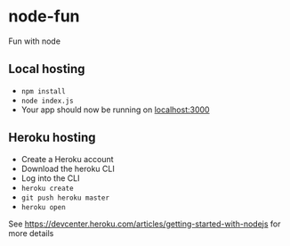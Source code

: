 # node-fun

Fun with node

## Local hosting
* `npm install`
* `node index.js`
* Your app should now be running on [localhost:3000](http://localhost:3000)

## Heroku hosting
* Create a Heroku account
* Download the heroku CLI
* Log into the CLI
* `heroku create`
* `git push heroku master`
* `heroku open`

See https://devcenter.heroku.com/articles/getting-started-with-nodejs for more details
